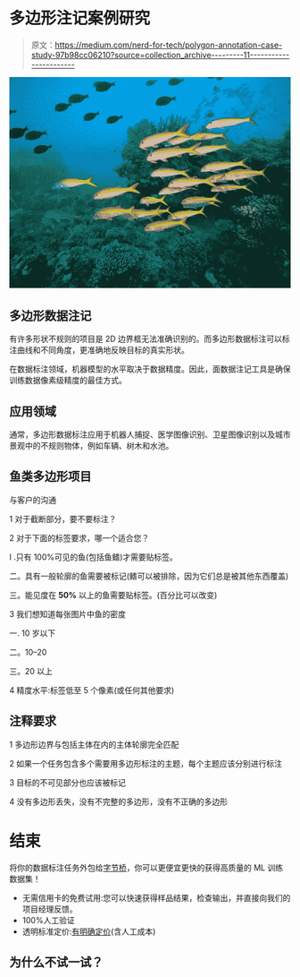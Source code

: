 # 多边形注记案例研究

> 原文：<https://medium.com/nerd-for-tech/polygon-annotation-case-study-97b98cc06210?source=collection_archive---------11----------------------->

![](img/5a6beb91cc7758f51136200078713173.png)

## 多边形数据注记

有许多形状不规则的项目是 2D 边界框无法准确识别的。而多边形数据标注可以标注曲线和不同角度，更准确地反映目标的真实形状。

在数据标注领域，机器模型的水平取决于数据精度。因此，面数据注记工具是确保训练数据像素级精度的最佳方式。

## 应用领域

通常，多边形数据标注应用于机器人捕捉、医学图像识别、卫星图像识别以及城市景观中的不规则物体，例如车辆、树木和水池。

## 鱼类多边形项目

与客户的沟通

1 对于截断部分，要不要标注？

2 对于下面的标签要求，哪一个适合您？

I .只有 100%可见的鱼(包括鱼鳍)才需要贴标签。

二。具有一般轮廓的鱼需要被标记(鳍可以被排除，因为它们总是被其他东西覆盖)

三。能见度在 **50%** 以上的鱼需要贴标签。(百分比可以改变)

3 我们想知道每张图片中鱼的密度

一. 10 岁以下

二。10–20

三。20 以上

4 精度水平:标签低至 5 个像素(或任何其他要求)

## 注释要求

1 多边形边界与包括主体在内的主体轮廓完全匹配

2 如果一个任务包含多个需要用多边形标注的主题，每个主题应该分别进行标注

3 目标的不可见部分也应该被标记

4 没有多边形丢失，没有不完整的多边形，没有不正确的多边形

# 结束

将你的数据标注任务外包给[字节桥](https://tinyurl.com/4h3zjpb3)，你可以更便宜更快的获得高质量的 ML 训练数据集！

*   无需信用卡的免费试用:您可以快速获得样品结果，检查输出，并直接向我们的项目经理反馈。
*   100%人工验证
*   透明标准定价:[有明确定价](https://www.bytebridge.io/#/?module=price)(含人工成本)

## 为什么不试一试？